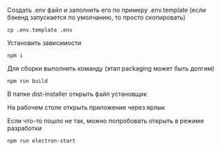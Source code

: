 Создать .env файл и заполнить его по примеру .env.template (если бэкенд запускается по умолчанию, то просто скопировать)

```
cp .env.template .env
```

Установить зависимости

```
npm i
```

Для сборки выполнить команду (этап packaging может быть долгим)

```
npm run build
```

В папке dist-installer открыть файл установщик

На рабочем столе открыть приложение через ярлык

Если что-то пошло не так, можно попробовать открыть в режиме разработки

```
npm run electron-start
```